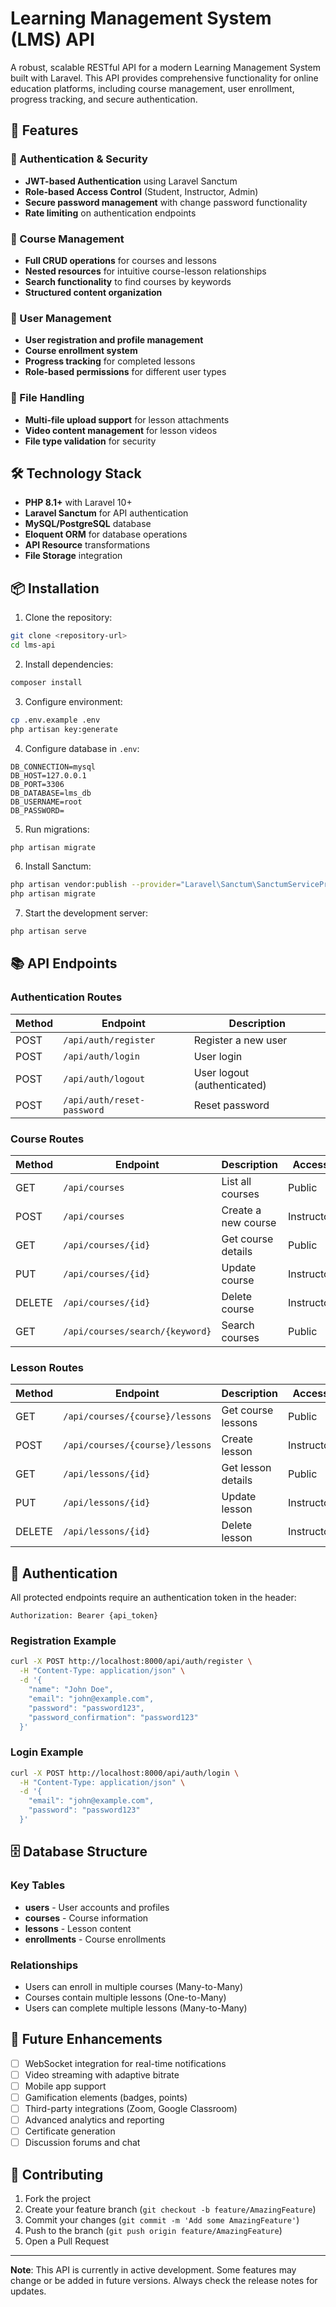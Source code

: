 # Learning Management System (LMS) API

A robust, scalable RESTful API for a modern Learning Management System built with Laravel. This API provides comprehensive functionality for online education platforms, including course management, user enrollment, progress tracking, and secure authentication.

## 🚀 Features

### 🔐 Authentication & Security
- **JWT-based Authentication** using Laravel Sanctum
- **Role-based Access Control** (Student, Instructor, Admin)
- **Secure password management** with change password functionality
- **Rate limiting** on authentication endpoints

### 📖 Course Management
- **Full CRUD operations** for courses and lessons
- **Nested resources** for intuitive course-lesson relationships
- **Search functionality** to find courses by keywords
- **Structured content organization**

### 👥 User Management
- **User registration and profile management**
- **Course enrollment system**
- **Progress tracking** for completed lessons
- **Role-based permissions** for different user types

### 📁 File Handling
- **Multi-file upload support** for lesson attachments
- **Video content management** for lesson videos
- **File type validation** for security

## 🛠 Technology Stack

- **PHP 8.1+** with Laravel 10+
- **Laravel Sanctum** for API authentication
- **MySQL/PostgreSQL** database
- **Eloquent ORM** for database operations
- **API Resource** transformations
- **File Storage** integration

## 📦 Installation

1. Clone the repository:
```bash
git clone <repository-url>
cd lms-api
```

2. Install dependencies:
```bash
composer install
```

3. Configure environment:
```bash
cp .env.example .env
php artisan key:generate
```

4. Configure database in `.env`:
```env
DB_CONNECTION=mysql
DB_HOST=127.0.0.1
DB_PORT=3306
DB_DATABASE=lms_db
DB_USERNAME=root
DB_PASSWORD=
```

5. Run migrations:
```bash
php artisan migrate
```

6. Install Sanctum:
```bash
php artisan vendor:publish --provider="Laravel\Sanctum\SanctumServiceProvider"
php artisan migrate
```

7. Start the development server:
```bash
php artisan serve
```

## 📚 API Endpoints

### Authentication Routes
| Method | Endpoint | Description |
|--------|----------|-------------|
| POST | `/api/auth/register` | Register a new user |
| POST | `/api/auth/login` | User login |
| POST | `/api/auth/logout` | User logout (authenticated) |
| POST | `/api/auth/reset-password` | Reset password |

### Course Routes
| Method | Endpoint | Description | Access |
|--------|----------|-------------|--------|
| GET | `/api/courses` | List all courses | Public |
| POST | `/api/courses` | Create a new course | Instructor |
| GET | `/api/courses/{id}` | Get course details | Public |
| PUT | `/api/courses/{id}` | Update course | Instructor |
| DELETE | `/api/courses/{id}` | Delete course | Instructor |
| GET | `/api/courses/search/{keyword}` | Search courses | Public |

### Lesson Routes
| Method | Endpoint | Description | Access |
|--------|----------|-------------|--------|
| GET | `/api/courses/{course}/lessons` | Get course lessons | Public |
| POST | `/api/courses/{course}/lessons` | Create lesson | Instructor |
| GET | `/api/lessons/{id}` | Get lesson details | Public |
| PUT | `/api/lessons/{id}` | Update lesson | Instructor |
| DELETE | `/api/lessons/{id}` | Delete lesson | Instructor |


## 🔐 Authentication

All protected endpoints require an authentication token in the header:

```http
Authorization: Bearer {api_token}
```

### Registration Example
```bash
curl -X POST http://localhost:8000/api/auth/register \
  -H "Content-Type: application/json" \
  -d '{
    "name": "John Doe",
    "email": "john@example.com",
    "password": "password123",
    "password_confirmation": "password123"
  }'
```

### Login Example
```bash
curl -X POST http://localhost:8000/api/auth/login \
  -H "Content-Type: application/json" \
  -d '{
    "email": "john@example.com",
    "password": "password123"
  }'
```

## 🗄 Database Structure

### Key Tables
- **users** - User accounts and profiles
- **courses** - Course information
- **lessons** - Lesson content
- **enrollments** - Course enrollments

### Relationships
- Users can enroll in multiple courses (Many-to-Many)
- Courses contain multiple lessons (One-to-Many)
- Users can complete multiple lessons (Many-to-Many)

## 🔮 Future Enhancements

- [ ] WebSocket integration for real-time notifications
- [ ] Video streaming with adaptive bitrate
- [ ] Mobile app support
- [ ] Gamification elements (badges, points)
- [ ] Third-party integrations (Zoom, Google Classroom)
- [ ] Advanced analytics and reporting
- [ ] Certificate generation
- [ ] Discussion forums and chat

## 🤝 Contributing

1. Fork the project
2. Create your feature branch (`git checkout -b feature/AmazingFeature`)
3. Commit your changes (`git commit -m 'Add some AmazingFeature'`)
4. Push to the branch (`git push origin feature/AmazingFeature`)
5. Open a Pull Request

---

**Note**: This API is currently in active development. Some features may change or be added in future versions. Always check the release notes for updates.
